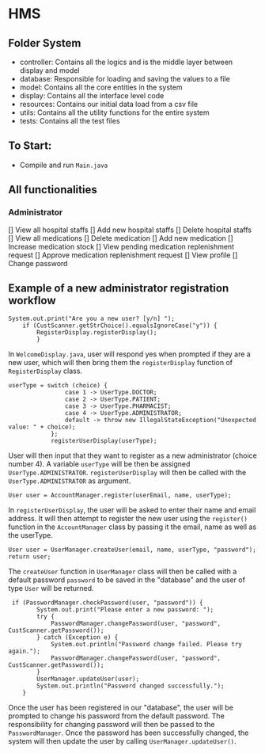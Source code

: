 # HMS

## Folder System

- controller: Contains all the logics and is the middle layer between display and model
- database: Responsible for loading and saving the values to a file
- model: Contains all the core entities in the system
- display: Contains all the interface level code
- resources: Contains our initial data load from a csv file
- utils: Contains all the utility functions for the entire system
- tests: Contains all the test files

## To Start:

- Compile and run `Main.java`

## All functionalities
### Administrator
[] View all hospital staffs
[] Add new hospital staffs
[] Delete hospital staffs
[] View all medications
[] Delete medication
[] Add new medication
[] Increase medication stock
[] View pending medication replenishment request
[] Approve medication replenishment request
[] View profile
[] Change password

## Example of a new administrator registration workflow

```
System.out.print("Are you a new user? [y/n] ");
    if (CustScanner.getStrChoice().equalsIgnoreCase("y")) {
        RegisterDisplay.registerDisplay();
        }
```

In `WelcomeDisplay.java`, user will respond yes when prompted if they are a new user, which will then bring them the `registerDisplay` function of `RegisterDisplay` class.

```
userType = switch (choice) {
                case 1 -> UserType.DOCTOR;
                case 2 -> UserType.PATIENT;
                case 3 -> UserType.PHARMACIST;
                case 4 -> UserType.ADMINISTRATOR;
                default -> throw new IllegalStateException("Unexpected value: " + choice);
            };
            registerUserDisplay(userType);
```

User will then input that they want to register as a new administrator (choice number 4). A variable `userType` will be then be assigned `UserType.ADMINISTRATOR`. `registerUserDisplay` will then be called with the `UserType.ADMINISTRATOR` as argument.

```
User user = AccountManager.register(userEmail, name, userType);
```

In `registerUserDisplay`, the user will be asked to enter their name and email address. It will then attempt to register the new user using the `register()` function in the `AccountManager` class by passing it the email, name as well as the userType.

```
User user = UserManager.createUser(email, name, userType, "password");
return user;
```

The `createUser` function in `UserManager` class will then be called with a default password `password` to be saved in the "database" and the user of type `User` will be returned.

```
 if (PasswordManager.checkPassword(user, "password")) {
        System.out.print("Please enter a new password: ");
        try {
            PasswordManager.changePassword(user, "password", CustScanner.getPassword());
        } catch (Exception e) {
            System.out.println("Password change failed. Please try again.");
            PasswordManager.changePassword(user, "password", CustScanner.getPassword());
        }
        UserManager.updateUser(user);
        System.out.println("Password changed successfully.");
    }
```

Once the user has been registered in our "database", the user will be prompted to change his password from the default password. The responsibility for changing password will then be passed to the `PasswordManager`. Once the password has been successfully changed, the system will then update the user by calling `UserManager.updateUser()`.

